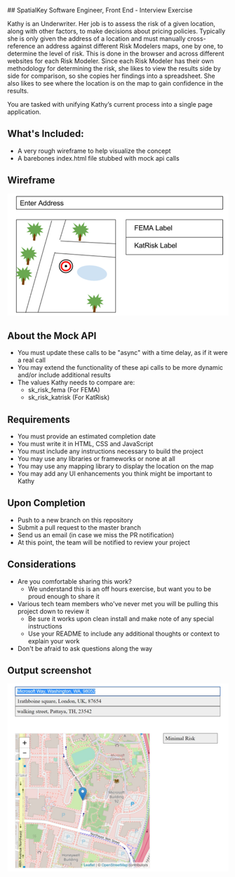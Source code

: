 ﻿﻿﻿## SpatialKey Software Engineer, Front End - Interview Exercise

Kathy is an Underwriter.  Her job is to assess the risk of a given location, along with other factors, to make decisions about pricing policies. Typically she is only given the address of a location and must manually cross-reference an address against different Risk Modelers maps, one by one, to determine the level of risk. This is done in the browser and across different websites for each Risk Modeler. Since each Risk Modeler has their own methodology for determining the risk, she likes to view the results side by side for comparison, so she copies her findings into a spreadsheet. She also likes to see where the location is on the map to gain confidence in the results.

You are tasked with unifying Kathy’s current process into a single page application.

## What's Included:
* A very rough wireframe to help visualize the concept
* A barebones index.html file stubbed with mock api calls

## Wireframe

![wireframe](./wireframe.png)
  
## About the Mock API

* You must update these calls to be "async" with a time delay, as if it were a real call
* You may extend the functionality of these api calls to be more dynamic and/or include additional results
* The values Kathy needs to compare are:
    * sk_risk_fema (For FEMA)
    * sk_risk_katrisk (For KatRisk)

## Requirements
* You must provide an estimated completion date
* You must write it in HTML, CSS and JavaScript
* You must include any instructions necessary to build the project
* You may use any libraries or frameworks or none at all
* You may use any mapping library to display the location on the map
* You may add any UI enhancements you think might be important to Kathy

## Upon Completion
* Push to a new branch on this repository
* Submit a pull request to the master branch
* Send us an email (in case we miss the PR notification)
* At this point, the team will be notified to review your project

## Considerations
* Are you comfortable sharing this work?
    * We understand this is an off hours exercise, but want you to be proud enough to share it
* Various tech team members who've never met you will be pulling this project down to review it
    * Be sure it works upon clean install and make note of any special instructions
    * Use your README to include any additional thoughts or context to explain your work
* Don't be afraid to ask questions along the way

## Output screenshot

![output](./output.jpeg)

